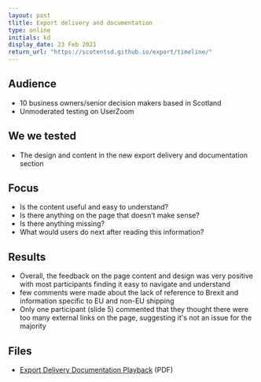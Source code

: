 ```yaml
---
layout: post
tlitle: Export delivery and documentation
type: online
initials: kd
display_date: 23 Feb 2021
return_url: "https://scotentsd.github.io/export/timeline/"
---
```


## Audience
- 10 business owners/senior decision makers based in Scotland 
- Unmoderated testing on UserZoom 

## We we tested
- The design and content in the new export delivery and documentation section

## Focus
- Is the content useful and easy to understand? 
- Is there anything on the page that doesn’t make sense? 
- Is there anything missing? 
- What would users do next after reading this information? 

## Results
- Overall, the feedback on the page content and design was very positive with most participants finding it easy to navigate and understand 
- few comments were made about the lack of reference to Brexit and information specific to EU and non-EU shipping 
- Only one participant (slide 5) commented that they thought there were too many external links on the page, suggesting it's not an issue for the majority 
   
   
## Files
- [Export Delivery Documentation Playback](/export/files/SE-Exporting-DeliveryDocumentation-240221.pdf) (PDF)

